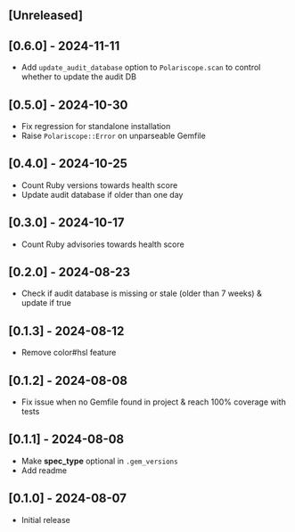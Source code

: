 ## [Unreleased]

## [0.6.0] - 2024-11-11

- Add `update_audit_database` option to `Polariscope.scan` to control whether to update the audit DB

## [0.5.0] - 2024-10-30

- Fix regression for standalone installation
- Raise `Polariscope::Error` on unparseable Gemfile

## [0.4.0] - 2024-10-25

- Count Ruby versions towards health score
- Update audit database if older than one day

## [0.3.0] - 2024-10-17

- Count Ruby advisories towards health score

## [0.2.0] - 2024-08-23

- Check if audit database is missing or stale (older than 7 weeks) & update if true

## [0.1.3] - 2024-08-12

- Remove color#hsl feature

## [0.1.2] - 2024-08-08

- Fix issue when no Gemfile found in project & reach 100% coverage with tests

## [0.1.1] - 2024-08-08

- Make **spec_type** optional in `.gem_versions`
- Add readme

## [0.1.0] - 2024-08-07

- Initial release

